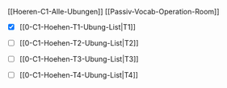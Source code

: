 [[Hoeren-C1-Alle-Ubungen]]
[[Passiv-Vocab-Operation-Room]]

- [x] [[0-C1-Hoehen-T1-Ubung-List|T1]]
- [ ] [[0-C1-Hoehen-T2-Ubung-List|T2]]
- [ ] [[0-C1-Hoehen-T3-Ubung-List|T3]]
- [ ] [[0-C1-Hoehen-T4-Ubung-List|T4]]


